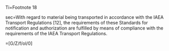 Ti=Footnote 18

sec=With regard to material being transported in accordance with the IAEA Transport Regulations [12], the requirements of these Standards for notification and authorization are fulfilled by means of compliance with the requirements of the IAEA Transport Regulations.

=[G/Z/f/ol/0]